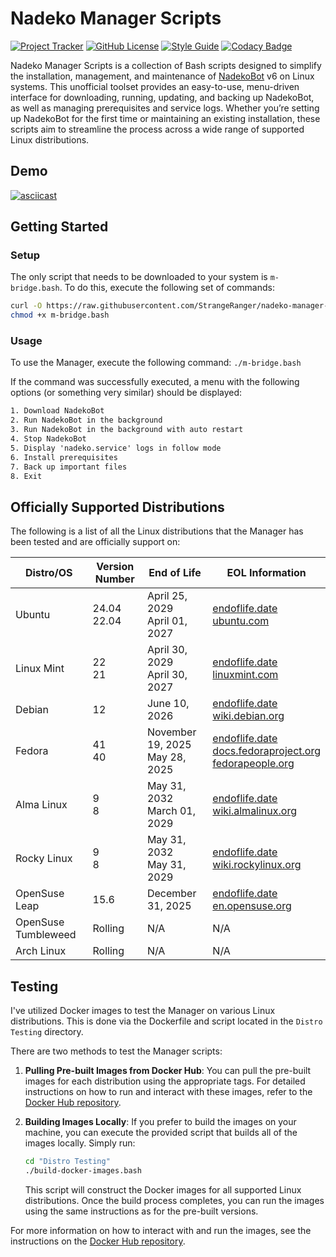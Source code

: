 # Nadeko Manager Scripts

[![Project Tracker](https://img.shields.io/badge/repo%20status-Project%20Tracker-lightgrey)](https://hthompson.dev/project-tracker#project-297718786)
[![GitHub License](https://img.shields.io/github/license/StrangeRanger/nadeko-manager-scripts)](LICENSE)
[![Style Guide](https://img.shields.io/badge/code%20style-Style%20Guide-blueviolet)](https://bsg.hthompson.dev/)
[![Codacy Badge](https://app.codacy.com/project/badge/Grade/63b063408cea4065a5dbe8e7ba8fdfd2)](https://www.codacy.com/gh/StrangeRanger/nadeko-manager-scripts/dashboard?utm_source=github.com&utm_medium=referral&utm_content=StrangeRanger/nadeko-manager-scripts&utm_campaign=Badge_Grade)

Nadeko Manager Scripts is a collection of Bash scripts designed to simplify the installation, management, and maintenance of [NadekoBot](https://github.com/nadeko-bot/nadekobot) v6 on Linux systems. This unofficial toolset provides an easy-to-use, menu-driven interface for downloading, running, updating, and backing up NadekoBot, as well as managing prerequisites and service logs. Whether you’re setting up NadekoBot for the first time or maintaining an existing installation, these scripts aim to streamline the process across a wide range of supported Linux distributions.

## Demo

[![asciicast](https://asciinema.hthompson.dev/a/3.svg)](https://asciinema.hthompson.dev/a/3)

## Getting Started

### Setup

The only script that needs to be downloaded to your system is `m-bridge.bash`. To do this, execute the following set of commands:

```bash
curl -O https://raw.githubusercontent.com/StrangeRanger/nadeko-manager-scripts/main/m-bridge.bash
chmod +x m-bridge.bash
```

### Usage

To use the Manager, execute the following command: `./m-bridge.bash`

If the command was successfully executed, a menu with the following options (or something very similar) should be displayed:

```txt
1. Download NadekoBot
2. Run NadekoBot in the background
3. Run NadekoBot in the background with auto restart
4. Stop NadekoBot
5. Display 'nadeko.service' logs in follow mode
6. Install prerequisites
7. Back up important files
8. Exit
```

## Officially Supported Distributions

The following is a list of all the Linux distributions that the Manager has been tested and are officially support on:

| Distro/OS           | Version Number | End of Life                       | EOL Information                                                                                                                                                                                        |
| ------------------- | -------------- | --------------------------------- | ------------------------------------------------------------------------------------------------------------------------------------------------------------------------------------------------------ |
| Ubuntu              | 24.04<br>22.04 | April 25, 2029<br>April 01, 2027  | [endoflife.date](https://endoflife.date/ubuntu)<br>[ubuntu.com](https://ubuntu.com/about/release-cycle)                                                                                                |
| Linux Mint          | 22<br>21       | April 30, 2029<br>April 30, 2027  | [endoflife.date](https://endoflife.date/linuxmint)<br>[linuxmint.com](https://linuxmint.com/download_all.php)                                                                                          |
| Debian              | 12             | June 10, 2026                     | [endoflife.date](https://endoflife.date/debian)<br>[wiki.debian.org](https://wiki.debian.org/DebianReleases)                                                                                           |
| Fedora              | 41<br>40       | November 19, 2025<br>May 28, 2025 | [endoflife.date](https://endoflife.date/fedora)<br>[docs.fedoraproject.org](https://docs.fedoraproject.org/en-US/releases/lifecycle/)<br>[fedorapeople.org](https://fedorapeople.org/groups/schedule/) |
| Alma Linux          | 9<br>8         | May 31, 2032<br>March 01, 2029    | [endoflife.date](https://endoflife.date/almalinux)<br>[wiki.almalinux.org](https://wiki.almalinux.org/release-notes/)                                                                                  |
| Rocky Linux         | 9<br>8         | May 31, 2032<br>May 31, 2029      | [endoflife.date](https://endoflife.date/rockylinux)<br>[wiki.rockylinux.org](https://wiki.rockylinux.org/rocky/version/)                                                                               |
| OpenSuse Leap       | 15.6           | December 31, 2025                 | [endoflife.date](https://endoflife.date/opensuse)<br>[en.opensuse.org](https://en.opensuse.org/Lifetime)                                                                                               |
| OpenSuse Tumbleweed | Rolling        | N/A                               | N/A                                                                                                                                                                                                    |
| Arch Linux          | Rolling        | N/A                               | N/A                                                                                                                                                                                                    |

## Testing

I've utilized Docker images to test the Manager on various Linux distributions. This is done via the Dockerfile and script located in the `Distro Testing` directory.

There are two methods to test the Manager scripts:

1. **Pulling Pre-built Images from Docker Hub**: You can pull the pre-built images for each distribution using the appropriate tags. For detailed instructions on how to run and interact with these images, refer to the [Docker Hub repository](https://hub.docker.com/r/strangeranger/nadeko-manager-testing).
2. **Building Images Locally**: If you prefer to build the images on your machine, you can execute the provided script that builds all of the images locally. Simply run:

   ```bash
   cd "Distro Testing"
   ./build-docker-images.bash
   ```

   This script will construct the Docker images for all supported Linux distributions. Once the build process completes, you can run the images using the same instructions as for the pre-built versions.

For more information on how to interact with and run the images, see the instructions on the [Docker Hub repository](https://hub.docker.com/r/strangeranger/nadeko-manager-testing).
